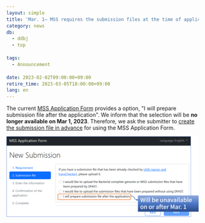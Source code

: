 ```yaml
---
layout: simple
title: 'Mar. 1– MSS requires the submission files at the time of application'
category: news
db:
  - ddbj
  - top

tags:
  - Announcement

date: 2023-02-02T09:00:00+09:00
retire_time: 2023-03-05T18:00:00+09:00
lang: en
---
```


The current [MSS Application Form](https://mss.ddbj.nig.ac.jp/?locale=en) provides a option, "I will prepare submission file after the application". We inform that the selection will be **no longer available on Mar 1, 2023**. Therefore, we ask the submitter to [create the submission file in advance](/ddbj/mss-e.html#prep) for using the MSS Application Form. 

<img class="w600" src="/assets/images/news/20230202-e.png">